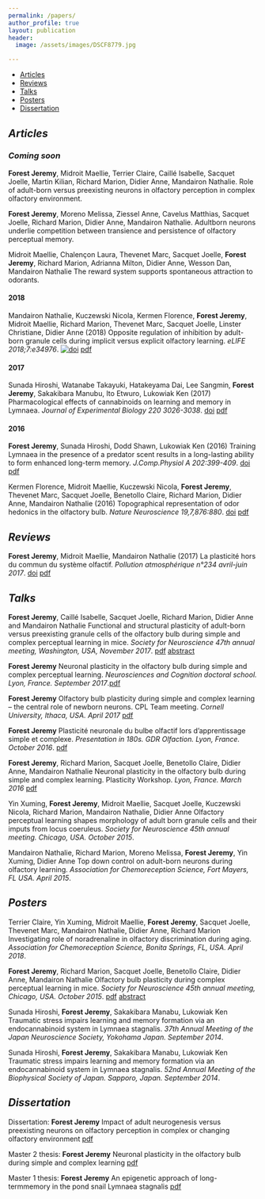 ```yaml
---
permalink: /papers/
author_profile: true
layout: publication
header:
  image: /assets/images/DSCF8779.jpg

---
```


<div class="navbar">
	<div class="navbar-inner">
		<ul class="nav">
			<li><a href="#articles">Articles</a></li>
			<li><a href="#reviews">Reviews</a></li>
			<li><a href="#talks">Talks</a></li>
			<li><a href="#posters">Posters</a></li>
			<li><a href="#thesis">Dissertation</a></li>
		</ul>
	</div>
</div>

## ***<a name="articles"></a> Articles***


### ***Coming soon***

**Forest Jeremy**, Midroit Maellie, Terrier Claire, Caillé Isabelle, Sacquet Joelle, Martin Kilian, Richard Marion, Didier Anne, Mandairon Nathalie. Role of adult-born versus preexisting neurons in olfactory perception in complex olfactory environment.

**Forest Jeremy**, Moreno Melissa, Ziessel Anne, Cavelus Matthias, Sacquet Joelle, Richard Marion, Didier Anne, Mandairon Nathalie. Adultborn neurons underlie competition between transience and persistence of olfactory perceptual memory.

Midroit Maellie, Chalençon Laura, Thevenet Marc, Sacquet Joelle, **Forest Jeremy**, Richard Marion, Adrianna Milton, Didier Anne, Wesson Dan, Mandairon Nathalie The reward system supports spontaneous attraction to odorants.


#### 2018
Mandairon Nathalie, Kuczewski Nicola, Kermen Florence, **Forest Jeremy**, Midroit Maellie, Richard Marion, Thevenet Marc, Sacquet Joelle, Linster Christiane, Didier Anne (2018) Opposite regulation of inhibition by adult-born granule cells during implicit versus explicit olfactory learning. *eLIFE 2018;7:e34976*. [![doi](/assets/images/icons/doi.png)](https://doi.org/10.7554/eLife.34976) [pdf](/Papers/Mandairon2018.pdf)

#### 2017
Sunada Hiroshi, Watanabe Takayuki, Hatakeyama Dai, Lee Sangmin, **Forest Jeremy**, Sakakibara Manubu, Ito Etwuro, Lukowiak Ken (2017) Pharmacological effects of cannabinoids on learning and memory in Lymnaea. *Journal of Experimental Biology 220 3026-3038*. [doi](https://doi.org/10.1242/jeb.159038) [pdf](/Papers/Sunada2017.pdf)

#### 2016
**Forest Jeremy**, Sunada Hiroshi, Dodd Shawn, Lukowiak Ken (2016) Training Lymnaea in the presence of a predator scent results in a long-lasting ability to form enhanced long-term memory. *J.Comp.Physiol A 202:399-409*. [doi](https://doi.org/10.1007/s00359-016-1086-z) [pdf](/Papers/Forest2016.pdf)

Kermen Florence, Midroit Maellie, Kuczewski Nicola, **Forest Jeremy**, Thevenet Marc, Sacquet Joelle, Benetollo Claire, Richard Marion, Didier Anne, Mandairon Nathalie (2016) Topographical representation of odor hedonics in the olfactory bulb. *Nature Neuroscience 19,7,876:880*. [doi](https://doi.org/10.1038/nn.4317) [pdf](/Papers/Kermen2016.pdf)



## ***<a name="reviews"></a> Reviews***

**Forest Jeremy**, Midroit Maellie, Mandairon Nathalie (2017) La plasticité hors du commun du système olfactif. *Pollution atmosphérique n°234 avril-juin 2017*. [doi](https://doi.org/10.4267/pollution-atmospherique.5247) [pdf](/Papers/Forest2017.pdf)


## ***<a name="talks"></a> Talks***

**Forest Jeremy**, Caillé Isabelle, Sacquet Joelle, Richard Marion, Didier Anne and Mandairon Nathalie Functional and structural plasticity of adult-born versus preexisting granule cells of the olfactory bulb during simple and complex perceptual learning in mice. *Society for Neuroscience 47th annual meeting, Washington, USA, November 2017*. [pdf](/Papers/ForestTalk2017c.pdf) [abstract](/Papers/ForestTalk2017c_abstract.pdf)

**Forest Jeremy** Neuronal plasticity in the olfactory bulb during simple and complex perceptual learning. *Neurosciences and Cognition doctoral school. Lyon, France. September 2017*.[pdf](/Papers/ForestTalk2017b.pdf)

**Forest Jeremy** Olfactory bulb plasticity during simple and complex learning – the central role of newborn neurons. CPL Team meeting. *Cornell University, Ithaca, USA. April 2017* [pdf](/Papers/ForestTalk2017a.pdf)

**Forest Jeremy** Plasticité neuronale du bulbe olfactif lors d’apprentissage simple et complexe. *Presentation in 180s. GDR Olfaction. Lyon, France. October 2016*. [pdf](/Papers/ForestTalk2016b.pdf)

**Forest Jeremy**, Richard Marion, Sacquet Joelle, Benetollo Claire, Didier Anne, Mandairon Nathalie Neuronal plasticity in the olfactory bulb during simple and complex learning. Plasticity Workshop. *Lyon, France. March 2016* [pdf](/Papers/ForestTalk2016a.pdf)

Yin Xuming, **Forest Jeremy**, Midroit Maellie, Sacquet Joelle, Kuczewski Nicola, Richard Marion, Mandairon Nathalie, Didier Anne Olfactory perceptual learning shapes morphology of adult born granule cells and their imputs from locus coeruleus. *Society for Neuroscience 45th annual meeting. Chicago, USA. October 2015*.

Mandairon Nathalie, Richard Marion, Moreno Melissa, **Forest Jeremy**, Yin Xuming, Didier Anne Top down control on adult-born neurons during olfactory learning. *Association for Chemoreception Science, Fort Mayers, FL USA. April 2015*.



## ***<a name="posters"></a> Posters***

Terrier Claire, Yin Xuming, Midroit Maellie, **Forest Jeremy**, Sacquet Joelle, Thevenet Marc, Mandairon Nathalie, Didier Anne, Richard Marion Investigating role of noradrenaline in olfactory discrimination during aging. *Association for Chemoreception Science, Bonita Springs, FL, USA. April 2018*.

**Forest Jeremy**, Richard Marion, Sacquet Joelle, Benetollo Claire, Didier Anne, Mandairon Nathalie Olfactory bulb plasticity during complex perceptual learning in mice. *Society for Neuroscience 45th annual meeting, Chicago, USA. October 2015*. [pdf](/Papers/ForestPoster2015.pdf) [abstract](/Papers/ForestPoster2015_abstract.pdf)

Sunada Hiroshi, **Forest Jeremy**, Sakakibara Manabu, Lukowiak Ken Traumatic stress impairs learning and memory formation via an endocannabinoid system in Lymnaea stagnalis. *37th Annual Meeting of the Japan Neuroscience Society, Yokohama Japan. September 2014*.

Sunada Hiroshi, **Forest Jeremy**, Sakakibara Manabu, Lukowiak Ken Traumatic stress impairs learning and memory formation via an endocannabinoid system in Lymnaea stagnalis. *52nd Annual Meeting of the Biophysical Society of Japan. Sapporo, Japan. September 2014*.


## ***<a name="thesis"></a> Dissertation***
Dissertation: **Forest Jeremy** Impact of adult neurogenesis versus preexisting neurons on olfactory perception in complex or changing olfactory environment [pdf](/Papers/ThesisDissertation.pdf)

Master 2 thesis: **Forest Jeremy** Neuronal plasticity in the olfactory bulb during simple and complex learning [pdf](/Papers/MemoireM2.pdf)

Master 1 thesis: **Forest Jeremy** An epigenetic approach of long-termmemory in the pond snail Lymnaea stagnalis [pdf](/Papers/MemoireM1.pdf)
